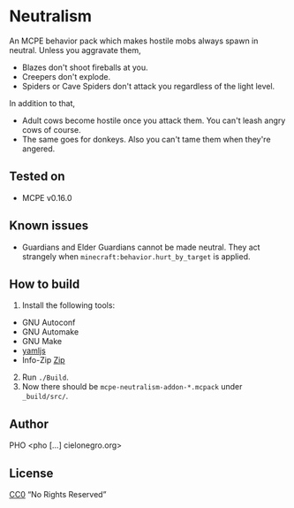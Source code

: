 # Neutralism
An MCPE behavior pack which makes hostile mobs always spawn in neutral.
Unless you aggravate them,
* Blazes don't shoot fireballs at you.
* Creepers don't explode.
* Spiders or Cave Spiders don't attack you regardless of the light level.

In addition to that,
* Adult cows become hostile once you attack them. You can't leash angry cows of course.
* The same goes for donkeys. Also you can't tame them when they're angered.


## Tested on
* MCPE v0.16.0


## Known issues
* Guardians and Elder Guardians cannot be made neutral. They act strangely when `minecraft:behavior.hurt_by_target` is applied.


## How to build
1. Install the following tools:
 * GNU Autoconf
 * GNU Automake
 * GNU Make
 * [yamljs](https://www.npmjs.com/package/yamljs)
 * Info-Zip [Zip](http://www.info-zip.org/Zip.html)
2. Run `./Build`.
3. Now there should be `mcpe-neutralism-addon-*.mcpack` under `_build/src/`.

## Author
PHO &lt;pho [...] cielonegro.org&gt;


## License
[CC0](https://creativecommons.org/share-your-work/public-domain/cc0/) “No Rights Reserved”
